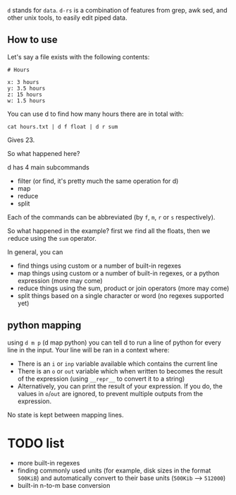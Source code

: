 
`d` stands for `data`. `d-rs` is a combination of features from grep, awk
sed, and other unix tools, to easily edit piped data.

## How to use

Let's say a file exists with the following contents:

```
# Hours

x: 3 hours
y: 3.5 hours
z: 15 hours
w: 1.5 hours
```

You can use d to find how many hours there are in total with:

```
cat hours.txt | d f float | d r sum
```
Gives 23.

So what happened here?

d has 4 main subcommands
* filter (or find, it's pretty much the same operation for d)
* map
* reduce
* split

Each of the commands can be abbreviated (by `f`, `m`, `r` or `s` respectively).

So what happened in the example? first we `f`ind all the floats, then we `r`educe
using the `sum` operator.

In general, you can 
* find things using custom or a number of built-in regexes
* map things using custom or a number of built-in regexes, or a python expression (more may come)
* reduce things using the sum, product or join operators (more may come)
* split things based on a single character or word (no regexes supported yet)

## python mapping

using `d m p` (d map python) you can tell d to run a line of python
for every line in the input. Your line will be ran in a context where:
* There is an `i` or `inp` variable available which contains the current line
* There is an `o` or `out` variable which when written to becomes the result of the expression (using `__repr__` to convert it to a string)
* Alternatively, you can print the result of your expression. If you do, the values in `o`/`out` are ignored, to prevent multiple outputs from the expression.

No state is kept between mapping lines.

# TODO list
* more built-in regexes
* finding commonly used units (for example, disk sizes in the format `500KiB`) and automatically convert to their base units (`500Kib` --> `512000`)
* built-in n-to-m base conversion
